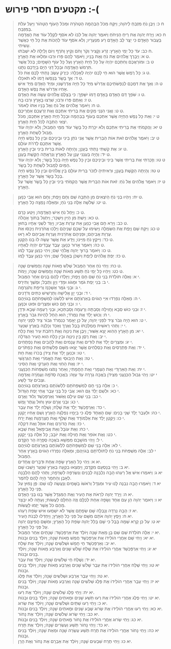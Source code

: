 # מקטעים חסרי פירוש  :-(

> ח כ: וַיִּבֶן נֹחַ מִזְבֵּחַ לַיהוָה; וַיִּקַּח מִכֹּל הַבְּהֵמָה הַטְּהֹרָה וּמִכֹּל הָעוֹף הַטָּהוֹר וַיַּעַל עֹלֹת בַּמִּזְבֵּחַ.  
> ח כא: וַיָּרַח יְהוָה אֶת רֵיחַ הַנִּיחֹחַ וַיֹּאמֶר יְהוָה אֶל לִבּוֹ לֹא אֹסִף לְקַלֵּל עוֹד אֶת הָאֲדָמָה בַּעֲבוּר הָאָדָם כִּי יֵצֶר לֵב הָאָדָם רַע מִנְּעֻרָיו; וְלֹא אֹסִף עוֹד לְהַכּוֹת אֶת כָּל חַי כַּאֲשֶׁר עָשִׂיתִי.  
> ח כב: עֹד כָּל יְמֵי הָאָרֶץ:  זֶרַע וְקָצִיר וְקֹר וָחֹם וְקַיִץ וָחֹרֶף וְיוֹם וָלַיְלָה לֹא יִשְׁבֹּתוּ.  
> ט א: וַיְבָרֶךְ אֱלֹהִים אֶת נֹחַ וְאֶת בָּנָיו; וַיֹּאמֶר לָהֶם פְּרוּ וּרְבוּ וּמִלְאוּ אֶת הָאָרֶץ.  
> ט ב: וּמוֹרַאֲכֶם וְחִתְּכֶם יִהְיֶה עַל כָּל חַיַּת הָאָרֶץ וְעַל כָּל עוֹף הַשָּׁמָיִם; בְּכֹל אֲשֶׁר תִּרְמֹשׂ הָאֲדָמָה וּבְכָל דְּגֵי הַיָּם בְּיֶדְכֶם נִתָּנוּ.  
> ט ג: כָּל רֶמֶשׂ אֲשֶׁר הוּא חַי לָכֶם יִהְיֶה לְאָכְלָה:  כְּיֶרֶק עֵשֶׂב נָתַתִּי לָכֶם אֶת כֹּל.  
> ט ד: אַךְ בָּשָׂר בְּנַפְשׁוֹ דָמוֹ לֹא תֹאכֵלוּ.  
> ט ה: וְאַךְ אֶת דִּמְכֶם לְנַפְשֹׁתֵיכֶם אֶדְרֹשׁ מִיַּד כָּל חַיָּה אֶדְרְשֶׁנּוּ; וּמִיַּד הָאָדָם מִיַּד אִישׁ אָחִיו אֶדְרֹשׁ אֶת נֶפֶשׁ הָאָדָם.  
> ט ו: שֹׁפֵךְ דַּם הָאָדָם בָּאָדָם דָּמוֹ יִשָּׁפֵךְ:  כִּי בְּצֶלֶם אֱלֹהִים עָשָׂה אֶת הָאָדָם.  
> ט ז: וְאַתֶּם פְּרוּ וּרְבוּ; שִׁרְצוּ בָאָרֶץ וּרְבוּ בָהּ.  
> ט ח: וַיֹּאמֶר אֱלֹהִים אֶל נֹחַ וְאֶל בָּנָיו אִתּוֹ לֵאמֹר.  
> ט ט: וַאֲנִי הִנְנִי מֵקִים אֶת בְּרִיתִי אִתְּכֶם וְאֶת זַרְעֲכֶם אַחֲרֵיכֶם.  
> ט י: וְאֵת כָּל נֶפֶשׁ הַחַיָּה אֲשֶׁר אִתְּכֶם בָּעוֹף בַּבְּהֵמָה וּבְכָל חַיַּת הָאָרֶץ אִתְּכֶם; מִכֹּל יֹצְאֵי הַתֵּבָה לְכֹל חַיַּת הָאָרֶץ.  
> ט יא: וַהֲקִמֹתִי אֶת בְּרִיתִי אִתְּכֶם וְלֹא יִכָּרֵת כָּל בָּשָׂר עוֹד מִמֵּי הַמַּבּוּל; וְלֹא יִהְיֶה עוֹד מַבּוּל לְשַׁחֵת הָאָרֶץ.  
> ט יב: וַיֹּאמֶר אֱלֹהִים זֹאת אוֹת הַבְּרִית אֲשֶׁר אֲנִי נֹתֵן בֵּינִי וּבֵינֵיכֶם וּבֵין כָּל נֶפֶשׁ חַיָּה אֲשֶׁר אִתְּכֶם לְדֹרֹת עוֹלָם.  
> ט יג: אֶת קַשְׁתִּי נָתַתִּי בֶּעָנָן; וְהָיְתָה לְאוֹת בְּרִית בֵּינִי וּבֵין הָאָרֶץ.  
> ט יד: וְהָיָה בְּעַנְנִי עָנָן עַל הָאָרֶץ וְנִרְאֲתָה הַקֶּשֶׁת בֶּעָנָן.  
> ט טו: וְזָכַרְתִּי אֶת בְּרִיתִי אֲשֶׁר בֵּינִי וּבֵינֵיכֶם וּבֵין כָּל נֶפֶשׁ חַיָּה בְּכָל בָּשָׂר; וְלֹא יִהְיֶה עוֹד הַמַּיִם לְמַבּוּל לְשַׁחֵת כָּל בָּשָׂר.  
> ט טז: וְהָיְתָה הַקֶּשֶׁת בֶּעָנָן; וּרְאִיתִיהָ לִזְכֹּר בְּרִית עוֹלָם בֵּין אֱלֹהִים וּבֵין כָּל נֶפֶשׁ חַיָּה בְּכָל בָּשָׂר אֲשֶׁר עַל הָאָרֶץ.  
> ט יז: וַיֹּאמֶר אֱלֹהִים אֶל נֹחַ:  זֹאת אוֹת הַבְּרִית אֲשֶׁר הֲקִמֹתִי בֵּינִי וּבֵין כָּל בָּשָׂר אֲשֶׁר עַל הָאָרֶץ.  



> ט יח: וַיִּהְיוּ בְנֵי נֹחַ הַיֹּצְאִים מִן הַתֵּבָה שֵׁם וְחָם וָיָפֶת; וְחָם הוּא אֲבִי כְנָעַן.  
> ט יט: שְׁלֹשָׁה אֵלֶּה בְּנֵי נֹחַ; וּמֵאֵלֶּה נָפְצָה כָל הָאָרֶץ.  



> ט כ: וַיָּחֶל נֹחַ אִישׁ הָאֲדָמָה; וַיִּטַּע כָּרֶם.  
> ט כא: וַיֵּשְׁתְּ מִן הַיַּיִן וַיִּשְׁכָּר; וַיִּתְגַּל בְּתוֹךְ אָהֳלֹה.  
> ט כב: וַיַּרְא חָם אֲבִי כְנַעַן אֵת עֶרְוַת אָבִיו; וַיַּגֵּד לִשְׁנֵי אֶחָיו בַּחוּץ.  
> ט כג: וַיִּקַּח שֵׁם וָיֶפֶת אֶת הַשִּׂמְלָה וַיָּשִׂימוּ עַל שְׁכֶם שְׁנֵיהֶם וַיֵּלְכוּ אֲחֹרַנִּית וַיְכַסּוּ אֵת עֶרְוַת אֲבִיהֶם; וּפְנֵיהֶם אֲחֹרַנִּית וְעֶרְוַת אֲבִיהֶם לֹא רָאוּ.  
> ט כד: וַיִּיקֶץ נֹחַ מִיֵּינוֹ; וַיֵּדַע אֵת אֲשֶׁר עָשָׂה לוֹ בְּנוֹ הַקָּטָן.  
> ט כה: וַיֹּאמֶר אָרוּר כְּנָעַן:  עֶבֶד עֲבָדִים יִהְיֶה לְאֶחָיו.  
> ט כו: וַיֹּאמֶר בָּרוּךְ יְהוָה אֱלֹהֵי שֵׁם; וִיהִי כְנַעַן עֶבֶד לָמוֹ.  
> ט כז: יַפְתְּ אֱלֹהִים לְיֶפֶת וְיִשְׁכֹּן בְּאָהֳלֵי שֵׁם; וִיהִי כְנַעַן עֶבֶד לָמוֹ.  



> ט כח: וַיְחִי נֹחַ אַחַר הַמַּבּוּל שְׁלֹשׁ מֵאוֹת שָׁנָה וַחֲמִשִּׁים שָׁנָה.  
> ט כט: וַיִּהְיוּ כָּל יְמֵי נֹחַ תְּשַׁע מֵאוֹת שָׁנָה וַחֲמִשִּׁים שָׁנָה; וַיָּמֹת.  
> י א: וְאֵלֶּה תּוֹלְדֹת בְּנֵי נֹחַ שֵׁם חָם וָיָפֶת; וַיִּוָּלְדוּ לָהֶם בָּנִים אַחַר הַמַּבּוּל.  
> י ב: בְּנֵי יֶפֶת גֹּמֶר וּמָגוֹג וּמָדַי וְיָוָן וְתֻבָל; וּמֶשֶׁךְ וְתִירָס.  
> י ג: וּבְנֵי גֹּמֶר אַשְׁכְּנַז וְרִיפַת וְתֹגַרְמָה.  
> י ד: וּבְנֵי יָוָן אֱלִישָׁה וְתַרְשִׁישׁ כִּתִּים וְדֹדָנִים.  
> י ה: מֵאֵלֶּה נִפְרְדוּ אִיֵּי הַגּוֹיִם בְּאַרְצֹתָם אִישׁ לִלְשֹׁנוֹ לְמִשְׁפְּחֹתָם בְּגוֹיֵהֶם.  
> י ו: וּבְנֵי חָם כּוּשׁ וּמִצְרַיִם וּפוּט וּכְנָעַן.  
> י ז: וּבְנֵי כוּשׁ סְבָא וַחֲוִילָה וְסַבְתָּה וְרַעְמָה וְסַבְתְּכָא; וּבְנֵי רַעְמָה שְׁבָא וּדְדָן.  
> י ח: וְכוּשׁ יָלַד אֶת נִמְרֹד; הוּא הֵחֵל לִהְיוֹת גִּבֹּר בָּאָרֶץ.  
> י ט: הוּא הָיָה גִבֹּר צַיִד לִפְנֵי יְהוָה; עַל כֵּן יֵאָמַר כְּנִמְרֹד גִּבּוֹר צַיִד לִפְנֵי יְהוָה.  
> י י: וַתְּהִי רֵאשִׁית מַמְלַכְתּוֹ בָּבֶל וְאֶרֶךְ וְאַכַּד וְכַלְנֵה בְּאֶרֶץ שִׁנְעָר.  
> י יא: מִן הָאָרֶץ הַהִוא יָצָא אַשּׁוּר; וַיִּבֶן אֶת נִינְוֵה וְאֶת רְחֹבֹת עִיר וְאֶת כָּלַח.  
> י יב: וְאֶת רֶסֶן בֵּין נִינְוֵה וּבֵין כָּלַח הִוא הָעִיר הַגְּדֹלָה.  
> י יג: וּמִצְרַיִם יָלַד אֶת לוּדִים וְאֶת עֲנָמִים וְאֶת לְהָבִים וְאֶת נַפְתֻּחִים.  
> י יד: וְאֶת פַּתְרֻסִים וְאֶת כַּסְלֻחִים אֲשֶׁר יָצְאוּ מִשָּׁם פְּלִשְׁתִּים וְאֶת כַּפְתֹּרִים.  
> י טו: וּכְנַעַן יָלַד אֶת צִידֹן בְּכֹרוֹ וְאֶת חֵת.  
> י טז: וְאֶת הַיְבוּסִי וְאֶת הָאֱמֹרִי וְאֵת הַגִּרְגָּשִׁי.  
> י יז: וְאֶת הַחִוִּי וְאֶת הַעַרְקִי וְאֶת הַסִּינִי.  
> י יח: וְאֶת הָאַרְוָדִי וְאֶת הַצְּמָרִי וְאֶת הַחֲמָתִי; וְאַחַר נָפֹצוּ מִשְׁפְּחוֹת הַכְּנַעֲנִי.  
> י יט: וַיְהִי גְּבוּל הַכְּנַעֲנִי מִצִּידֹן בֹּאֲכָה גְרָרָה עַד עַזָּה:  בֹּאֲכָה סְדֹמָה וַעֲמֹרָה וְאַדְמָה וּצְבֹיִם עַד לָשַׁע.  
> י כ: אֵלֶּה בְנֵי חָם לְמִשְׁפְּחֹתָם לִלְשֹׁנֹתָם בְּאַרְצֹתָם בְּגוֹיֵהֶם.  
> י כא: וּלְשֵׁם יֻלַּד גַּם הוּא:  אֲבִי כָּל בְּנֵי עֵבֶר אֲחִי יֶפֶת הַגָּדוֹל.  
> י כב: בְּנֵי שֵׁם עֵילָם וְאַשּׁוּר וְאַרְפַּכְשַׁד וְלוּד וַאֲרָם.  
> י כג: וּבְנֵי אֲרָם עוּץ וְחוּל וְגֶתֶר וָמַשׁ.  
> י כד: וְאַרְפַּכְשַׁד יָלַד אֶת שָׁלַח; וְשֶׁלַח יָלַד אֶת עֵבֶר.  
> י כה: וּלְעֵבֶר יֻלַּד שְׁנֵי בָנִים:  שֵׁם הָאֶחָד פֶּלֶג כִּי בְיָמָיו נִפְלְגָה הָאָרֶץ וְשֵׁם אָחִיו יָקְטָן.  
> י כו: וְיָקְטָן יָלַד אֶת אַלְמוֹדָד וְאֶת שָׁלֶף וְאֶת חֲצַרְמָוֶת וְאֶת יָרַח.  
> י כז: וְאֶת הֲדוֹרָם וְאֶת אוּזָל וְאֶת דִּקְלָה.  
> י כח: וְאֶת עוֹבָל וְאֶת אֲבִימָאֵל וְאֶת שְׁבָא.  
> י כט: וְאֶת אוֹפִר וְאֶת חֲוִילָה וְאֶת יוֹבָב; כָּל אֵלֶּה בְּנֵי יָקְטָן.  
> י ל: וַיְהִי מוֹשָׁבָם מִמֵּשָׁא בֹּאֲכָה סְפָרָה הַר הַקֶּדֶם.  
> י לא: אֵלֶּה בְנֵי שֵׁם לְמִשְׁפְּחֹתָם לִלְשֹׁנֹתָם בְּאַרְצֹתָם לְגוֹיֵהֶם.  
> י לב: אֵלֶּה מִשְׁפְּחֹת בְּנֵי נֹחַ לְתוֹלְדֹתָם בְּגוֹיֵהֶם; וּמֵאֵלֶּה נִפְרְדוּ הַגּוֹיִם בָּאָרֶץ אַחַר הַמַּבּוּל.  
> יא א: וַיְהִי כָל הָאָרֶץ שָׂפָה אֶחָת וּדְבָרִים אֲחָדִים.  
> יא ב: וַיְהִי בְּנָסְעָם מִקֶּדֶם; וַיִּמְצְאוּ בִקְעָה בְּאֶרֶץ שִׁנְעָר וַיֵּשְׁבוּ שָׁם.  
> יא ג: וַיֹּאמְרוּ אִישׁ אֶל רֵעֵהוּ הָבָה נִלְבְּנָה לְבֵנִים וְנִשְׂרְפָה לִשְׂרֵפָה; וַתְּהִי לָהֶם הַלְּבֵנָה לְאָבֶן וְהַחֵמָר הָיָה לָהֶם לַחֹמֶר.  
> יא ד: וַיֹּאמְרוּ הָבָה נִבְנֶה לָּנוּ עִיר וּמִגְדָּל וְרֹאשׁוֹ בַשָּׁמַיִם וְנַעֲשֶׂה לָּנוּ שֵׁם:  פֶּן נָפוּץ עַל פְּנֵי כָל הָאָרֶץ.  
> יא ה: וַיֵּרֶד יְהוָה לִרְאֹת אֶת הָעִיר וְאֶת הַמִּגְדָּל אֲשֶׁר בָּנוּ בְּנֵי הָאָדָם.  
> יא ו: וַיֹּאמֶר יְהוָה הֵן עַם אֶחָד וְשָׂפָה אַחַת לְכֻלָּם וְזֶה הַחִלָּם לַעֲשׂוֹת; וְעַתָּה לֹא יִבָּצֵר מֵהֶם כֹּל אֲשֶׁר יָזְמוּ לַעֲשׂוֹת.  
> יא ז: הָבָה נֵרְדָה וְנָבְלָה שָׁם שְׂפָתָם אֲשֶׁר לֹא יִשְׁמְעוּ אִישׁ שְׂפַת רֵעֵהוּ.  
> יא ח: וַיָּפֶץ יְהוָה אֹתָם מִשָּׁם עַל פְּנֵי כָל הָאָרֶץ; וַיַּחְדְּלוּ לִבְנֹת הָעִיר.  
> יא ט: עַל כֵּן קָרָא שְׁמָהּ בָּבֶל כִּי שָׁם בָּלַל יְהוָה שְׂפַת כָּל הָאָרֶץ; וּמִשָּׁם הֱפִיצָם יְהוָה עַל פְּנֵי כָּל הָאָרֶץ.  
> יא י: אֵלֶּה תּוֹלְדֹת שֵׁם שֵׁם בֶּן מְאַת שָׁנָה וַיּוֹלֶד אֶת אַרְפַּכְשָׁד:  שְׁנָתַיִם אַחַר הַמַּבּוּל.  
> יא יא: וַיְחִי שֵׁם אַחֲרֵי הוֹלִידוֹ אֶת אַרְפַּכְשָׁד חֲמֵשׁ מֵאוֹת שָׁנָה; וַיּוֹלֶד בָּנִים וּבָנוֹת.  
> יא יב: וְאַרְפַּכְשַׁד חַי חָמֵשׁ וּשְׁלֹשִׁים שָׁנָה; וַיּוֹלֶד אֶת שָׁלַח.  
> יא יג: וַיְחִי אַרְפַּכְשַׁד אַחֲרֵי הוֹלִידוֹ אֶת שֶׁלַח שָׁלֹשׁ שָׁנִים וְאַרְבַּע מֵאוֹת שָׁנָה; וַיּוֹלֶד בָּנִים וּבָנוֹת.  
> יא יד: וְשֶׁלַח חַי שְׁלֹשִׁים שָׁנָה; וַיּוֹלֶד אֶת עֵבֶר.  
> יא טו: וַיְחִי שֶׁלַח אַחֲרֵי הוֹלִידוֹ אֶת עֵבֶר שָׁלֹשׁ שָׁנִים וְאַרְבַּע מֵאוֹת שָׁנָה; וַיּוֹלֶד בָּנִים וּבָנוֹת.  
> יא טז: וַיְחִי עֵבֶר אַרְבַּע וּשְׁלֹשִׁים שָׁנָה; וַיּוֹלֶד אֶת פָּלֶג.  
> יא יז: וַיְחִי עֵבֶר אַחֲרֵי הוֹלִידוֹ אֶת פֶּלֶג שְׁלֹשִׁים שָׁנָה וְאַרְבַּע מֵאוֹת שָׁנָה; וַיּוֹלֶד בָּנִים וּבָנוֹת.  
> יא יח: וַיְחִי פֶלֶג שְׁלֹשִׁים שָׁנָה; וַיּוֹלֶד אֶת רְעוּ.  
> יא יט: וַיְחִי פֶלֶג אַחֲרֵי הוֹלִידוֹ אֶת רְעוּ תֵּשַׁע שָׁנִים וּמָאתַיִם שָׁנָה; וַיּוֹלֶד בָּנִים וּבָנוֹת.  
> יא כ: וַיְחִי רְעוּ שְׁתַּיִם וּשְׁלֹשִׁים שָׁנָה; וַיּוֹלֶד אֶת שְׂרוּג.  
> יא כא: וַיְחִי רְעוּ אַחֲרֵי הוֹלִידוֹ אֶת שְׂרוּג שֶׁבַע שָׁנִים וּמָאתַיִם שָׁנָה; וַיּוֹלֶד בָּנִים וּבָנוֹת.  
> יא כב: וַיְחִי שְׂרוּג שְׁלֹשִׁים שָׁנָה; וַיּוֹלֶד אֶת נָחוֹר.  
> יא כג: וַיְחִי שְׂרוּג אַחֲרֵי הוֹלִידוֹ אֶת נָחוֹר מָאתַיִם שָׁנָה; וַיּוֹלֶד בָּנִים וּבָנוֹת.  
> יא כד: וַיְחִי נָחוֹר תֵּשַׁע וְעֶשְׂרִים שָׁנָה; וַיּוֹלֶד אֶת תָּרַח.  
> יא כה: וַיְחִי נָחוֹר אַחֲרֵי הוֹלִידוֹ אֶת תֶּרַח תְּשַׁע עֶשְׂרֵה שָׁנָה וּמְאַת שָׁנָה; וַיּוֹלֶד בָּנִים וּבָנוֹת.  
> יא כו: וַיְחִי תֶרַח שִׁבְעִים שָׁנָה; וַיּוֹלֶד אֶת אַבְרָם אֶת נָחוֹר וְאֶת הָרָן.  



